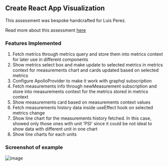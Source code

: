 ## Create React App Visualization

This assessment was bespoke handcrafted for Luis Perez.

Read more about this assessment [here](https://react.eogresources.com)

### Features Implemented
1. Fetch metrics through metrics query and store them into metrics context for later use in different components
2. Show metrics select box and make update to selected metrics in metrics context for measurements chart and cards updated based on selected metrics
3. Configure ApolloProvider to make it work with graphql subscription
4. Fetch measurements info through newMeasurement subscription and store into measurements context for the metrics stored in metrics context 
5. Show measurements card based on measurements context values
6. Fetch measurements history data inside useEffect hook on selected metrics change
7. Show line chart for the measurements history fetched. In this case, showed only those ones with unit 'PSI' since it could be not ideal to show data with different unit in one chart
8. Show line charts for each units

### Screenshot of example
![image](https://user-images.githubusercontent.com/97510989/156616157-3454bf68-88bc-453b-a6a9-2911ba367634.png)
